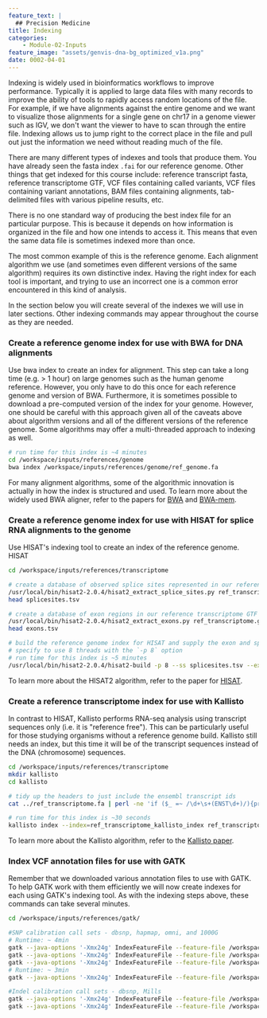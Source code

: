 ```yaml
---
feature_text: |
  ## Precision Medicine
title: Indexing
categories:
    - Module-02-Inputs
feature_image: "assets/genvis-dna-bg_optimized_v1a.png"
date: 0002-04-01
---
```


Indexing is widely used in bioinformatics workflows to improve performance. Typically it is applied to large data files with many records to improve the ability of tools to rapidly access random locations of the file.  For example, if we have alignments against the entire genome and we want to visualize those alignments for a single gene on chr17 in a genome viewer such as IGV, we don't want the viewer to have to scan through the entire file. Indexing allows us to jump right to the correct place in the file and pull out just the information we need without reading much of the file.

There are many different types of indexes and tools that produce them. You have already seen the fasta index `.fai` for our reference genome. Other things that get indexed for this course include: reference transcript fasta, reference transcriptome GTF, VCF files containing called variants, VCF files containing variant annotations, BAM files containing alignments, tab-delimited files with various pipeline results,  etc.

There is no one standard way of producing the best index file for an particular purpose. This is because it depends on how information is organized in the file and how one intends to access it. This means that even the same data file is sometimes indexed more than once.

The most common example of this is the reference genome. Each alignment algorithm we use (and sometimes even different versions of the same algorithm) requires its own distinctive index. Having the right index for each tool is important, and trying to use an incorrect one is a common error encountered in this kind of analysis.

In the section below you will create several of the indexes we will use in later sections. Other indexing commands may appear throughout the course as they are needed.

### Create a reference genome index for use with BWA for DNA alignments
Use bwa index to create an index for alignment. This step can take a long time (e.g. > 1 hour) on large genomes such as the human genome reference. However, you only have to do this once for each reference genome and version of BWA.  Furthermore, it is sometimes possible to download a pre-computed version of the index for your genome.  However, one should be careful with this approach given all of the caveats above about algorithm versions and all of the different versions of the reference genome. Some algorithms may offer a multi-threaded approach to indexing as well.

```bash
# run time for this index is ~4 minutes
cd /workspace/inputs/references/genome
bwa index /workspace/inputs/references/genome/ref_genome.fa
```

For many alignment algorithms, some of the algorithmic innovation is actually in how the index is structured and used. To learn more about the widely used BWA aligner, refer to the papers for [BWA](https://www.ncbi.nlm.nih.gov/pmc/articles/PMC2705234/) and [BWA-mem](https://arxiv.org/pdf/1303.3997.pdf).

### Create a reference genome index for use with HISAT for splice RNA alignments to the genome
Use HISAT's indexing tool to create an index of the reference genome. HISAT

```bash
cd /workspace/inputs/references/transcriptome

# create a database of observed splice sites represented in our reference transcriptome GTF
/usr/local/bin/hisat2-2.0.4/hisat2_extract_splice_sites.py ref_transcriptome.gtf > splicesites.tsv
head splicesites.tsv

# create a database of exon regions in our reference transcriptome GTF
/usr/local/bin/hisat2-2.0.4/hisat2_extract_exons.py ref_transcriptome.gtf > exons.tsv
head exons.tsv

# build the reference genome index for HISAT and supply the exon and splice site information extracted in the previous steps
# specify to use 8 threads with the `-p 8` option
# run time for this index is ~5 minutes
/usr/local/bin/hisat2-2.0.4/hisat2-build -p 8 --ss splicesites.tsv --exon exons.tsv /workspace/inputs/references/genome/ref_genome.fa ref_genome

```
To learn more about the HISAT2 algorithm, refer to the paper for [HISAT](https://www.ncbi.nlm.nih.gov/pmc/articles/PMC4655817/).

### Create a reference transcriptome index for use with Kallisto
In contrast to HISAT, Kallisto performs RNA-seq analysis using transcript sequences only (i.e. it is "reference free"). This can be particularly useful for those studying organisms without a reference genome build. Kallisto still needs an index, but this time it will be of the transcript sequences instead of the DNA (chromosome) sequences.

```bash
cd /workspace/inputs/references/transcriptome
mkdir kallisto
cd kallisto

# tidy up the headers to just include the ensembl transcript ids
cat ../ref_transcriptome.fa | perl -ne 'if ($_ =~ /\d+\s+(ENST\d+)/){print ">$1\n"}else{print $_}' > ref_transcriptome_clean.fa

# run time for this index is ~30 seconds
kallisto index --index=ref_transcriptome_kallisto_index ref_transcriptome_clean.fa

```

To learn more about the Kallisto algorithm, refer to the [Kallisto paper](https://www.ncbi.nlm.nih.gov/pubmed/27043002).

### Index VCF annotation files for use with GATK
Remember that we downloaded various annotation files to use with GATK. To help GATK work with them efficiently we will now create indexes for each using GATK's indexing tool. As with the indexing steps above, these commands can take several minutes.

```bash
cd /workspace/inputs/references/gatk/

#SNP calibration call sets - dbsnp, hapmap, omni, and 1000G
# Runtime: ~ 4min
gatk --java-options '-Xmx24g' IndexFeatureFile --feature-file /workspace/inputs/references/gatk/Homo_sapiens_assembly38.dbsnp138.vcf.gz
gatk --java-options '-Xmx24g' IndexFeatureFile --feature-file /workspace/inputs/references/gatk/hapmap_3.3.hg38.vcf.gz
gatk --java-options '-Xmx24g' IndexFeatureFile --feature-file /workspace/inputs/references/gatk/1000G_omni2.5.hg38.vcf.gz
# Runtime: ~ 3min
gatk --java-options '-Xmx24g' IndexFeatureFile --feature-file /workspace/inputs/references/gatk/1000G_phase1.snps.high_confidence.hg38.vcf.gz

#Indel calibration call sets - dbsnp, Mills
gatk --java-options '-Xmx24g' IndexFeatureFile --feature-file /workspace/inputs/references/gatk/Homo_sapiens_assembly38.known_indels.vcf.gz
gatk --java-options '-Xmx24g' IndexFeatureFile --feature-file /workspace/inputs/references/gatk/Mills_and_1000G_gold_standard.indels.hg38.vcf.gz

```
